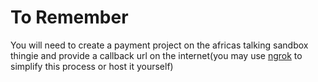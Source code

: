 # To Remember

You will need to create a payment project on the africas talking sandbox thingie
and provide a callback url on the internet(you may use [ngrok](https://ngrok.com/) to simplify this process or host it yourself)
